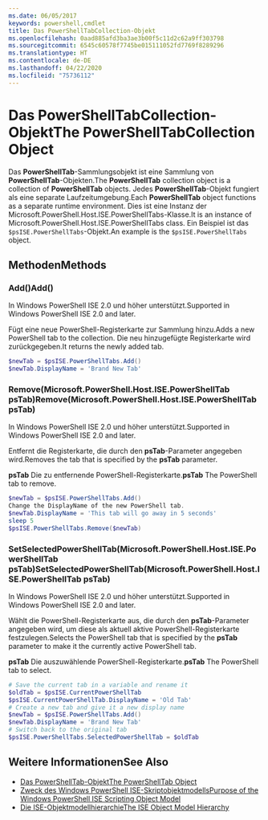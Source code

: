 ```yaml
---
ms.date: 06/05/2017
keywords: powershell,cmdlet
title: Das PowerShellTabCollection-Objekt
ms.openlocfilehash: 0aad885afd3ba3ae3b00f5c11d2c62a9ff303798
ms.sourcegitcommit: 6545c60578f7745be015111052fd7769f8289296
ms.translationtype: HT
ms.contentlocale: de-DE
ms.lasthandoff: 04/22/2020
ms.locfileid: "75736112"
---
```

# <a name="the-powershelltabcollection-object"></a><span data-ttu-id="926d0-103">Das PowerShellTabCollection-Objekt</span><span class="sxs-lookup"><span data-stu-id="926d0-103">The PowerShellTabCollection Object</span></span>

<span data-ttu-id="926d0-104">Das **PowerShellTab**-Sammlungsobjekt ist eine Sammlung von **PowerShellTab**-Objekten.</span><span class="sxs-lookup"><span data-stu-id="926d0-104">The **PowerShellTab** collection object is a collection of **PowerShellTab** objects.</span></span> <span data-ttu-id="926d0-105">Jedes **PowerShellTab**-Objekt fungiert als eine separate Laufzeitumgebung.</span><span class="sxs-lookup"><span data-stu-id="926d0-105">Each **PowerShellTab** object functions as a separate runtime environment.</span></span> <span data-ttu-id="926d0-106">Dies ist eine Instanz der Microsoft.PowerShell.Host.ISE.PowerShellTabs-Klasse.</span><span class="sxs-lookup"><span data-stu-id="926d0-106">It is an instance of Microsoft.PowerShell.Host.ISE.PowerShellTabs class.</span></span> <span data-ttu-id="926d0-107">Ein Beispiel ist das `$psISE.PowerShellTabs`-Objekt.</span><span class="sxs-lookup"><span data-stu-id="926d0-107">An example is the `$psISE.PowerShellTabs` object.</span></span>

## <a name="methods"></a><span data-ttu-id="926d0-108">Methoden</span><span class="sxs-lookup"><span data-stu-id="926d0-108">Methods</span></span>

### <a name="add"></a><span data-ttu-id="926d0-109">Add\(\)</span><span class="sxs-lookup"><span data-stu-id="926d0-109">Add\(\)</span></span>

<span data-ttu-id="926d0-110">In Windows PowerShell ISE 2.0 und höher unterstützt.</span><span class="sxs-lookup"><span data-stu-id="926d0-110">Supported in Windows PowerShell ISE 2.0 and later.</span></span>

<span data-ttu-id="926d0-111">Fügt eine neue PowerShell-Registerkarte zur Sammlung hinzu.</span><span class="sxs-lookup"><span data-stu-id="926d0-111">Adds a new PowerShell tab to the collection.</span></span> <span data-ttu-id="926d0-112">Die neu hinzugefügte Registerkarte wird zurückgegeben.</span><span class="sxs-lookup"><span data-stu-id="926d0-112">It returns the newly added tab.</span></span>

```powershell
$newTab = $psISE.PowerShellTabs.Add()
$newTab.DisplayName = 'Brand New Tab'
```

### <a name="removemicrosoftpowershellhostisepowershelltab-pstab"></a><span data-ttu-id="926d0-113">Remove\(Microsoft.PowerShell.Host.ISE.PowerShellTab psTab\)</span><span class="sxs-lookup"><span data-stu-id="926d0-113">Remove\(Microsoft.PowerShell.Host.ISE.PowerShellTab psTab\)</span></span>

<span data-ttu-id="926d0-114">In Windows PowerShell ISE 2.0 und höher unterstützt.</span><span class="sxs-lookup"><span data-stu-id="926d0-114">Supported in Windows PowerShell ISE 2.0 and later.</span></span>

<span data-ttu-id="926d0-115">Entfernt die Registerkarte, die durch den **psTab**-Parameter angegeben wird.</span><span class="sxs-lookup"><span data-stu-id="926d0-115">Removes the tab that is specified by the **psTab** parameter.</span></span>

<span data-ttu-id="926d0-116">**psTab** Die zu entfernende PowerShell-Registerkarte.</span><span class="sxs-lookup"><span data-stu-id="926d0-116">**psTab** The PowerShell tab to remove.</span></span>

```powershell
$newTab = $psISE.PowerShellTabs.Add()
Change the DisplayName of the new PowerShell tab.
$newTab.DisplayName = 'This tab will go away in 5 seconds'
sleep 5
$psISE.PowerShellTabs.Remove($newTab)
```

### <a name="setselectedpowershelltabmicrosoftpowershellhostisepowershelltab-pstab"></a><span data-ttu-id="926d0-117">SetSelectedPowerShellTab\(Microsoft.PowerShell.Host.ISE.PowerShellTab psTab\)</span><span class="sxs-lookup"><span data-stu-id="926d0-117">SetSelectedPowerShellTab\(Microsoft.PowerShell.Host.ISE.PowerShellTab psTab\)</span></span>

<span data-ttu-id="926d0-118">In Windows PowerShell ISE 2.0 und höher unterstützt.</span><span class="sxs-lookup"><span data-stu-id="926d0-118">Supported in Windows PowerShell ISE 2.0 and later.</span></span>

<span data-ttu-id="926d0-119">Wählt die PowerShell-Registerkarte aus, die durch den **psTab**-Parameter angegeben wird, um diese als aktuell aktive PowerShell-Registerkarte festzulegen.</span><span class="sxs-lookup"><span data-stu-id="926d0-119">Selects the PowerShell tab that is specified by the **psTab** parameter to make it the currently active PowerShell tab.</span></span>

<span data-ttu-id="926d0-120">**psTab** Die auszuwählende PowerShell-Registerkarte.</span><span class="sxs-lookup"><span data-stu-id="926d0-120">**psTab** The PowerShell tab to select.</span></span>

```powershell
# Save the current tab in a variable and rename it
$oldTab = $psISE.CurrentPowerShellTab
$psISE.CurrentPowerShellTab.DisplayName = 'Old Tab'
# Create a new tab and give it a new display name
$newTab = $psISE.PowerShellTabs.Add()
$newTab.DisplayName = 'Brand New Tab'
# Switch back to the original tab
$psISE.PowerShellTabs.SelectedPowerShellTab = $oldTab
```

## <a name="see-also"></a><span data-ttu-id="926d0-121">Weitere Informationen</span><span class="sxs-lookup"><span data-stu-id="926d0-121">See Also</span></span>

- [<span data-ttu-id="926d0-122">Das PowerShellTab-Objekt</span><span class="sxs-lookup"><span data-stu-id="926d0-122">The PowerShellTab Object</span></span>](The-PowerShellTab-Object.md)
- [<span data-ttu-id="926d0-123">Zweck des Windows PowerShell ISE-Skriptobjektmodells</span><span class="sxs-lookup"><span data-stu-id="926d0-123">Purpose of the Windows PowerShell ISE Scripting Object Model</span></span>](Purpose-of-the-Windows-PowerShell-ISE-Scripting-Object-Model.md)
- [<span data-ttu-id="926d0-124">Die ISE-Objektmodellhierarchie</span><span class="sxs-lookup"><span data-stu-id="926d0-124">The ISE Object Model Hierarchy</span></span>](The-ISE-Object-Model-Hierarchy.md)
